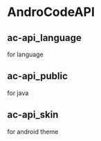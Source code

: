 # AndroCodeAPI
## ac-api_language

for language

## ac-api_public

for java

## ac-api_skin

for android theme


